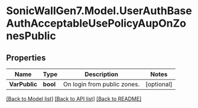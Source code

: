 # SonicWallGen7.Model.UserAuthBaseAuthAcceptableUsePolicyAupOnZonesPublic

## Properties

Name | Type | Description | Notes
------------ | ------------- | ------------- | -------------
**VarPublic** | **bool** | On login from public zones. | [optional] 

[[Back to Model list]](../README.md#documentation-for-models) [[Back to API list]](../README.md#documentation-for-api-endpoints) [[Back to README]](../README.md)


